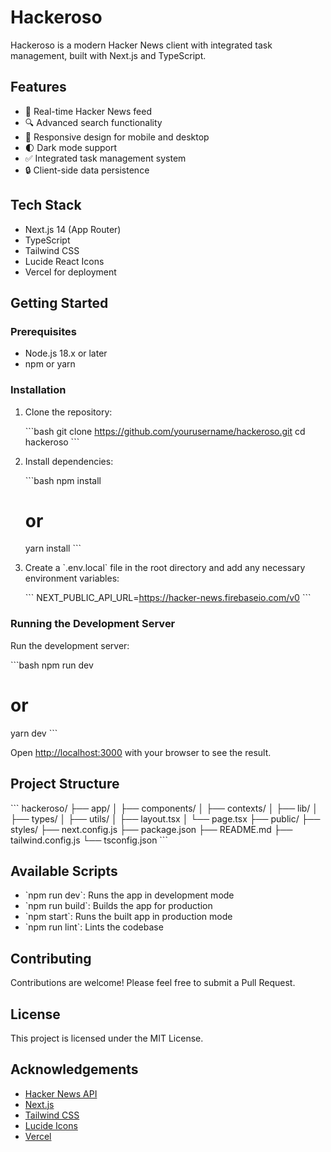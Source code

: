 # Hackeroso

Hackeroso is a modern Hacker News client with integrated task management, built with Next.js and TypeScript.

## Features

- 🚀 Real-time Hacker News feed
- 🔍 Advanced search functionality
- 📱 Responsive design for mobile and desktop
- 🌓 Dark mode support
- ✅ Integrated task management system
- 🔒 Client-side data persistence

## Tech Stack

- Next.js 14 (App Router)
- TypeScript
- Tailwind CSS
- Lucide React Icons
- Vercel for deployment

## Getting Started

### Prerequisites

- Node.js 18.x or later
- npm or yarn

### Installation

1. Clone the repository:

   \`\`\`bash
   git clone https://github.com/yourusername/hackeroso.git
   cd hackeroso
   \`\`\`

2. Install dependencies:

   \`\`\`bash
   npm install
   # or
   yarn install
   \`\`\`

3. Create a \`.env.local\` file in the root directory and add any necessary environment variables:

   \`\`\`
   NEXT_PUBLIC_API_URL=https://hacker-news.firebaseio.com/v0
   \`\`\`

### Running the Development Server

Run the development server:

\`\`\`bash
npm run dev
# or
yarn dev
\`\`\`

Open [http://localhost:3000](http://localhost:3000) with your browser to see the result.

## Project Structure

\`\`\`
hackeroso/
├── app/
│   ├── components/
│   ├── contexts/
│   ├── lib/
│   ├── types/
│   ├── utils/
│   ├── layout.tsx
│   └── page.tsx
├── public/
├── styles/
├── next.config.js
├── package.json
├── README.md
├── tailwind.config.js
└── tsconfig.json
\`\`\`

## Available Scripts

- \`npm run dev\`: Runs the app in development mode
- \`npm run build\`: Builds the app for production
- \`npm start\`: Runs the built app in production mode
- \`npm run lint\`: Lints the codebase

## Contributing

Contributions are welcome! Please feel free to submit a Pull Request.

## License

This project is licensed under the MIT License.

## Acknowledgements

- [Hacker News API](https://github.com/HackerNews/API)
- [Next.js](https://nextjs.org/)
- [Tailwind CSS](https://tailwindcss.com/)
- [Lucide Icons](https://lucide.dev/)
- [Vercel](https://vercel.com/)

